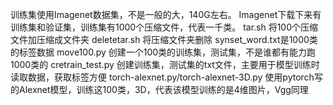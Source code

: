 训练集使用Imagenet数据集，不是一般的大，140G左右。
Imagenet下载下来有训练集和验证集，训练集有1000个压缩文件，代表一千类。
tar.sh 将100个压缩文件加压缩成文件夹
deletetar.sh 将压缩文件夹删除
synset_word.txt是1000类的标签数据
move100.py 创建一个100类的训练集，测试集，不是谁都有能力跑1000类的
cretrain_test.py 创建训练集，测试集的txt文件，主要用于模型训练时读取数据，获取标签方便
torch-alexnet.py/torch-alexnet-3D.py 使用pytorch写的Alexnet模型，训练这100类，3D，代表该模型训练的是4维图片，Vgg同理

